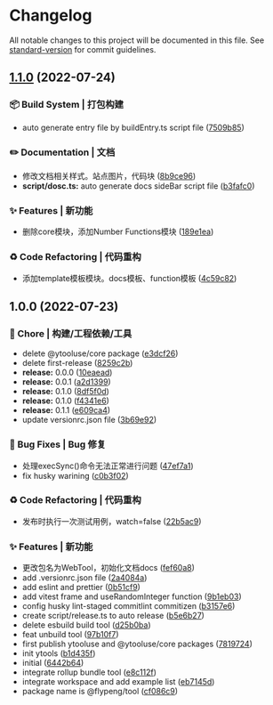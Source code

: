 # Changelog

All notable changes to this project will be documented in this file. See [standard-version](https://github.com/conventional-changelog/standard-version) for commit guidelines.

## [1.1.0](https://github.com/flingyp/YToolUse/compare/v1.0.0...v1.1.0) (2022-07-24)


### 📦‍ Build System | 打包构建

* auto generate entry file by buildEntry.ts script file ([7509b85](https://github.com/flingyp/YToolUse/commit/7509b85d84072c7975081950528df4cd736f635f))


### ✏️ Documentation | 文档

* 修改文档相关样式。站点图片，代码块 ([8b9ce96](https://github.com/flingyp/YToolUse/commit/8b9ce96bc0f6225f3b7e071f0662aa6e97cc03ad))
* **script/dosc.ts:** auto generate docs sideBar script file ([b3fafc0](https://github.com/flingyp/YToolUse/commit/b3fafc01192e9693b2c0a104bd8879342abfbee2))


### ✨ Features | 新功能

* 删除core模块，添加Number Functions模块 ([189e1ea](https://github.com/flingyp/YToolUse/commit/189e1ea8f28f9738150dbcbaac7625f0ee5d9f66))


### ♻️ Code Refactoring | 代码重构

* 添加template模板模块。docs模板、function模板 ([4c59c82](https://github.com/flingyp/YToolUse/commit/4c59c82b42e344c1aa9a025e0e8f38353332b382))

## 1.0.0 (2022-07-23)


### 🚀 Chore | 构建/工程依赖/工具

* delete @ytooluse/core package ([e3dcf26](https://github.com/flingyp/YToolUse/commit/e3dcf2637a6b57d315e96318e8c480d37d6f5e3e))
* delete first-release ([8259c2b](https://github.com/flingyp/YToolUse/commit/8259c2bb076997e63e45ff36d9b27601f3db27bf))
* **release:** 0.0.0 ([10eaead](https://github.com/flingyp/YToolUse/commit/10eaeadd9d43a77d7eee755db748be4f6d2e94ce))
* **release:** 0.0.1 ([a2d1399](https://github.com/flingyp/YToolUse/commit/a2d139920823a9729836cc3efbea5c8e674733a9))
* **release:** 0.1.0 ([8df5f0d](https://github.com/flingyp/YToolUse/commit/8df5f0d196a0b4239bb26657026e33724ca1f26c))
* **release:** 0.1.0 ([f4341e6](https://github.com/flingyp/YToolUse/commit/f4341e679a30c7698cc572d4d62c675d292afb83))
* **release:** 0.1.1 ([e609ca4](https://github.com/flingyp/YToolUse/commit/e609ca4a68e2d3a7feddefbd2f91e2b52a83e14e))
* update versionrc.json file ([3b69e92](https://github.com/flingyp/YToolUse/commit/3b69e92f7615f80faf5d65fa9babb624711d0ff8))


### 🐛 Bug Fixes | Bug 修复

* 处理execSync()命令无法正常进行问题 ([47ef7a1](https://github.com/flingyp/YToolUse/commit/47ef7a1ada9cec702d8eb1531d83e56117e48c5a))
* fix husky warining ([c0b3f02](https://github.com/flingyp/YToolUse/commit/c0b3f0244ff07f4c98b93dcd90c2cdb366b2447b))


### ♻️ Code Refactoring | 代码重构

* 发布时执行一次测试用例，watch=false ([22b5ac9](https://github.com/flingyp/YToolUse/commit/22b5ac940328d5a2e3563eebd5c3ca4f4793799b))


### ✨ Features | 新功能

* 更改包名为WebTool，初始化文档docs ([fef60a8](https://github.com/flingyp/YToolUse/commit/fef60a8d1724aac9538cf48c9c4388b6097b893b))
* add .versionrc.json file ([2a4084a](https://github.com/flingyp/YToolUse/commit/2a4084aee2863dd20898fd2f6fbf00315853a321))
* add eslint and prettier ([0b51cf9](https://github.com/flingyp/YToolUse/commit/0b51cf9c36e73a88e9eeb41c0fd07db7fbafc551))
* add vitest frame and useRandomInteger function ([9b1eb03](https://github.com/flingyp/YToolUse/commit/9b1eb03c302541802fffa8ab43dff8733ab8906b))
* config husky lint-staged commitlint commitizen ([b3157e6](https://github.com/flingyp/YToolUse/commit/b3157e6c3f6d470c28280f513f4870b4ccc68835))
* create script/release.ts to auto release ([b5e6b27](https://github.com/flingyp/YToolUse/commit/b5e6b2751d2a3281e894d119bfeb2199781a33a3))
* delete esbuild build tool ([d25b0ba](https://github.com/flingyp/YToolUse/commit/d25b0ba5ca3a82f3bf4f8d2c04764dc96d90af33))
* feat unbuild tool ([97b10f7](https://github.com/flingyp/YToolUse/commit/97b10f7f07c49a737d65b0e50a0167c8b37b7921))
* first publish ytooluse and @ytooluse/core packages ([7819724](https://github.com/flingyp/YToolUse/commit/7819724d97f4a40abcf28959a6c57c7799202f85))
* init ytools ([b1d435f](https://github.com/flingyp/YToolUse/commit/b1d435f85053c6b9691f03d421c36b1d1f1b0895))
* initial ([6442b64](https://github.com/flingyp/YToolUse/commit/6442b64e40c2ad9d007fba28d15901cf3da21111))
* integrate rollup bundle tool ([e8c112f](https://github.com/flingyp/YToolUse/commit/e8c112ff039f06a43bce564169af8e88944dc525))
* integrate workspace and add example list ([eb7145d](https://github.com/flingyp/YToolUse/commit/eb7145d93235027839e73d50c14b3249f29e53be))
* package name is @flypeng/tool ([cf086c9](https://github.com/flingyp/YToolUse/commit/cf086c99c8081c1e86fad4e2b6def2bde7e31d5a))

